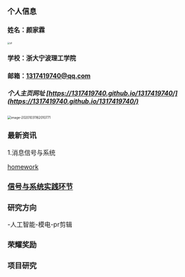 ### 个人信息

#### 姓名：颜家霖  

<img src="../和丽荣/yjl.jpg" alt="yjl" style="zoom:33%;" />

#### 学校：浙大宁波理工学院

#### 邮箱：[1317419740@qq.com](mailto:1317419740@qq.com)

##### 个人主页网址 [https://1317419740.github.io/1317419740/](https://1317419740.github.io/1317419740/)

<img src="../../AppData/Roaming/Typora/typora-user-images/image-20201031162010771.png" alt="image-20201031162010771" style="zoom:50%;" />

### 最新资讯

1.消息信号与系统

[homework](https://github.com/1317419740/-)

### [信号与系统实践环节](https://github.com/1317419740/-)

### 研究方向

-人工智能-模电-pr剪辑

### 荣耀奖励

### 项目研究